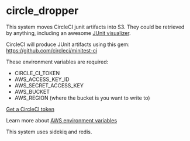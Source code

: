 # circle_dropper

This system moves CircleCI junit artifacts into S3.  They could be retrieved by anything, including an awesome [JUnit visualizer](https://github.com/avvo/junit_visualizer).

CircleCI will produce JUnit artifacts using this gem: https://github.com/circleci/minitest-ci

These environment variables are required:

* CIRCLE_CI_TOKEN
* AWS_ACCESS_KEY_ID
* AWS_SECRET_ACCESS_KEY
* AWS_BUCKET
* AWS_REGION (where the bucket is you want to write to)

[Get a CircleCI token](https://circleci.com/account/api)

Learn more about [AWS environment variables](https://github.com/aws/aws-sdk-ruby)

This system uses sidekiq and redis.
